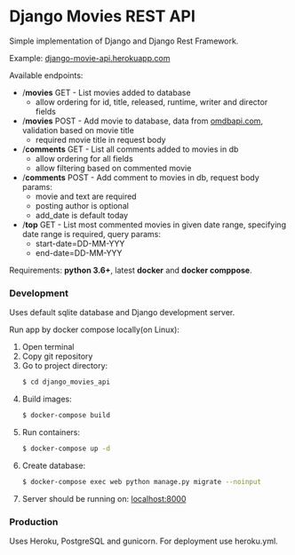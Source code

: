 # Django Movies REST API

Simple implementation of Django and Django Rest Framework. 

Example: [django-movie-api.herokuapp.com](https://django-movie-api.herokuapp.com/)

Available endpoints: 
- /**movies** GET - List movies added to database
    * allow ordering for id, title, released, runtime, writer and director fields
- /**movies** POST - Add movie to database, data from [omdbapi.com](http://www.omdbapi.com/), validation based on movie title
    * required movie title in request body
- /**comments** GET - List all comments added to movies in db
    * allow ordering for all fields 
    * allow filtering based on commented movie
- /**comments** POST - Add comment to movies in db, request body params:
    * movie and text are required
    * posting author is optional
    * add_date is default today
 - /**top** GET - List most commented movies in given date range,
    specifying date range is required,
    query params: 
    * start-date=DD-MM-YYY
    * end-date=DD-MM-YYY

Requirements: **python 3.6+**, latest **docker** and **docker comppose**.

### Development

Uses default sqlite database and Django development server.

Run app by docker compose locally(on Linux):
1. Open terminal
2. Copy git repository
3. Go to project directory:
    ```sh
    $ cd django_movies_api
    ```
4. Build images:
    ```sh 
   $ docker-compose build
   ```
5. Run containers:
    ```sh
    $ docker-compose up -d
    ```
6. Create database:
    ```sh
    $ docker-compose exec web python manage.py migrate --noinput
    ```
6. Server should be running on: [localhost:8000](http://localhost:8000/)

### Production

Uses Heroku, PostgreSQL and gunicorn.
For deployment use heroku.yml. 

